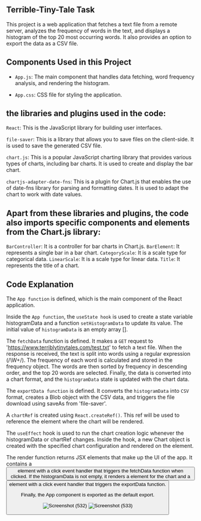## Terrible-Tiny-Tale Task
This project is a web application that fetches a text file from a remote server, analyzes the frequency of words in the text, and displays a histogram of the top 20 most occurring words. It also provides an option to export the data as a CSV file.


## Components Used in this Project


- `App.js`: The main component that handles data fetching, word frequency analysis, and rendering the histogram.

- `App.css`: CSS file for styling the application.



## the libraries and plugins used in the code:

`React`: This is the JavaScript library for building user interfaces.

`file-saver`: This is a library that allows you to save files on the client-side. It is used to save the generated CSV file.

`chart.js`: This is a popular JavaScript charting library that provides various types of charts, including bar charts. It is used to create and display the bar chart.

`chartjs-adapter-date-fns`: This is a plugin for Chart.js that enables the use of date-fns library for parsing and formatting dates. It is used to adapt the chart to work with date values.


## Apart from these libraries and plugins, the code also imports specific components and elements from the Chart.js library:

`BarController`: It is a controller for bar charts in Chart.js.
`BarElement`: It represents a single bar in a bar chart.
`CategoryScale`: It is a scale type for categorical data.
`LinearScale`: It is a scale type for linear data.
`Title`: It represents the title of a chart.

## Code Explanation
The `App function` is defined, which is the main component of the React application.

Inside the `App function`, the `useState hook` is used to create a state variable histogramData and a function `setHistogramData` to update its value. The initial value of `histogramData` is an empty array [].

The `fetchData` function is defined. It makes a `GET` request to 'https://www.terriblytinytales.com/test.txt' to fetch a text file. When the response is received, the text is split into words using a regular expression (/\W+/). The frequency of each word is calculated and stored in the frequency object. The words are then sorted by frequency in descending order, and the top 20 words are selected. Finally, the data is converted into a chart format, and the `histogramData` state is updated with the chart data.

The `exportData function` is defined. It converts the `histogramData` into `CSV` format, creates a Blob object with the CSV data, and triggers the file download using saveAs from 'file-saver'.

A `chartRef` is created using `React.createRef()`. This ref will be used to reference the <canvas> element where the chart will be rendered.

The `useEffect` hook is used to run the chart creation logic whenever the histogramData or chartRef changes. Inside the hook, a new Chart object is created with the specified chart configuration and rendered on the <canvas> element.

The render function returns JSX elements that make up the UI of the app. It contains a <button> element with a click event handler that triggers the fetchData function when clicked. If the histogramData is not empty, it renders a <canvas> element for the chart and a <button> element with a click event handler that triggers the exportData function.

Finally, the App component is exported as the default export.


![Screenshot (532)](https://github.com/umangkumarchaudhary/Terribly-Tiny-Tales/assets/88194464/dfc03a9b-0318-4652-a16b-b8052d88b152)
![Screenshot (533)](https://github.com/umangkumarchaudhary/Terribly-Tiny-Tales/assets/88194464/bb870f1b-ee8d-4690-9f73-1789ed9072ca)
